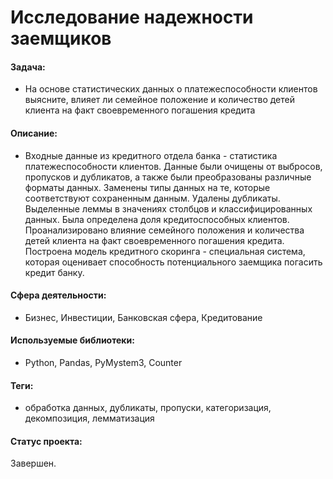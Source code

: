 # Исследование надежности заемщиков

#### Задача:
- На основе статистических данных о платежеспособности клиентов выясните, влияет ли семейное положение и количество детей клиента на факт своевременного погашения кредита

#### Описание:
- Входные данные из кредитного отдела банка - статистика платежеспособности клиентов. Данные были очищены от выбросов, пропусков и дубликатов, а также были преобразованы различные форматы данных. Заменены типы данных на те, которые соответствуют сохраненным данным. Удалены дубликаты. Выделенные леммы в значениях столбцов и классифицированных данных. Была определена доля кредитоспособных клиентов. Проанализировано влияние семейного положения и количества детей клиента на факт своевременного погашения кредита. Построена модель кредитного скоринга - специальная система, которая оценивает способность потенциального заемщика погасить кредит банку.

#### Сфера деятельности:
- Бизнес, Инвестиции, Банковская сфера, Кредитование

#### Используемые библиотеки:
- Python, Pandas, PyMystem3, Counter

#### Теги:
- обработка данных, дубликаты, пропуски, категоризация, декомпозиция, лемматизация

#### Статус проекта:

Завершен.
